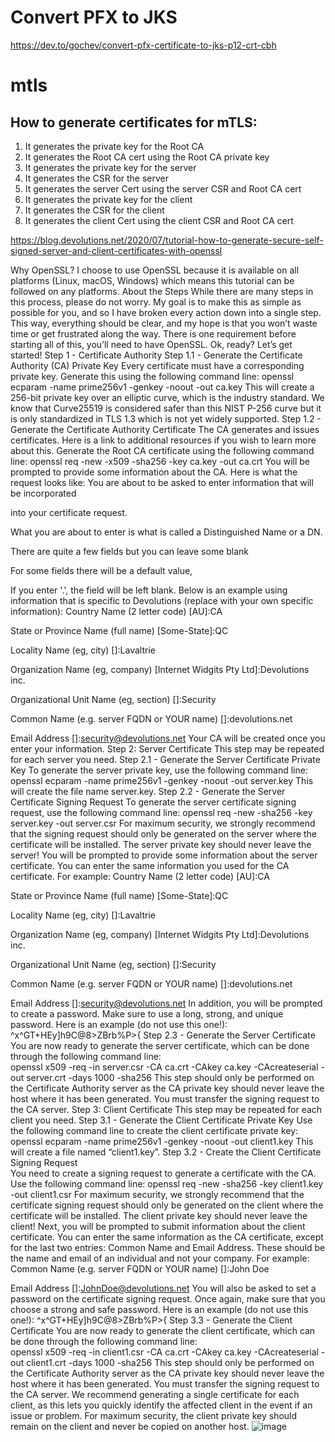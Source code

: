 # Convert PFX to JKS

https://dev.to/gochev/convert-pfx-certificate-to-jks-p12-crt-cbh


# mtls

## How to generate certificates for mTLS:

1.	It generates the private key for the Root CA
2.	It generates the Root CA cert using the Root CA private key
3.	It generates the private key for the server
4.	It generates the CSR for the server
5.	It generates the server Cert using the server CSR and Root CA cert
6.	It generates the private key for the client
7.	It generates the CSR for the client
8.	It generates the client Cert using the client CSR and Root CA cert

https://blog.devolutions.net/2020/07/tutorial-how-to-generate-secure-self-signed-server-and-client-certificates-with-openssl

Why OpenSSL?
I choose to use OpenSSL because it is available on all platforms (Linux, macOS, Windows) which means this tutorial can be followed on any platforms.
About the Steps
While there are many steps in this process, please do not worry. My goal is to make this as simple as possible for you, and so I have broken every action down into a single step. This way, everything should be clear, and my hope is that you won’t waste time or get frustrated along the way. There is one requirement before starting all of this, you’ll need to have OpenSSL. Ok, ready? Let’s get started!
Step 1 - Certificate Authority
Step 1.1 - Generate the Certificate Authority (CA) Private Key
Every certificate must have a corresponding private key. Generate this using the following command line:
openssl ecparam -name prime256v1 -genkey -noout -out ca.key
This will create a 256-bit private key over an elliptic curve, which is the industry standard. We know that Curve25519 is considered safer than this NIST P-256 curve but it is only standardized in TLS 1.3 which is not yet widely supported.
Step 1.2 - Generate the Certificate Authority Certificate
The CA generates and issues certificates. Here is a link to additional resources if you wish to learn more about this.
Generate the Root CA certificate using the following command line:
openssl req -new -x509 -sha256 -key ca.key -out ca.crt
You will be prompted to provide some information about the CA. Here is what the request looks like:
You are about to be asked to enter information that will be incorporated

into your certificate request.

What you are about to enter is what is called a Distinguished Name or a DN.

There are quite a few fields but you can leave some blank

For some fields there will be a default value,

If you enter '.', the field will be left blank.
Below is an example using information that is specific to Devolutions (replace with your own specific information):
Country Name (2 letter code) [AU]:CA

State or Province Name (full name) [Some-State]:QC

Locality Name (eg, city) []:Lavaltrie

Organization Name (eg, company) [Internet Widgits Pty Ltd]:Devolutions inc.

Organizational Unit Name (eg, section) []:Security

Common Name (e.g. server FQDN or YOUR name) []:devolutions.net

Email Address []:security@devolutions.net
Your CA will be created once you enter your information.
Step 2: Server Certificate
This step may be repeated for each server you need.
Step 2.1 - Generate the Server Certificate Private Key
To generate the server private key, use the following command line:
openssl ecparam -name prime256v1 -genkey -noout -out server.key
This will create the file name server.key.
Step 2.2 - Generate the Server Certificate Signing Request
To generate the server certificate signing request, use the following command line:
openssl req -new -sha256 -key server.key -out server.csr
For maximum security, we strongly recommend that the signing request should only be generated on the server where the certificate will be installed. The server private key should never leave the server!
You will be prompted to provide some information about the server certificate. You can enter the same information you used for the CA certificate. For example:
Country Name (2 letter code) [AU]:CA

State or Province Name (full name) [Some-State]:QC

Locality Name (eg, city) []:Lavaltrie

Organization Name (eg, company) [Internet Widgits Pty Ltd]:Devolutions inc.

Organizational Unit Name (eg, section) []:Security

Common Name (e.g. server FQDN or YOUR name) []:devolutions.net

Email Address []:security@devolutions.net
In addition, you will be prompted to create a password. Make sure to use a long, strong, and unique password. Here is an example (do not use this one!):
^x^GT+HEy]h9C@8>ZBrb%P>{
Step 2.3 - Generate the Server Certificate
You are now ready to generate the server certificate, which can be done through the following command line:  
openssl x509 -req -in server.csr -CA ca.crt -CAkey ca.key -CAcreateserial -out server.crt -days 1000 -sha256
This step should only be performed on the Certificate Authority server as the CA private key should never leave the host where it has been generated. You must transfer the signing request to the CA server.
Step 3: Client Certificate
This step may be repeated for each client you need.
Step 3.1 - Generate the Client Certificate Private Key
Use the following command line to create the client certificate private key:
openssl ecparam -name prime256v1 -genkey -noout -out client1.key
This will create a file named “client1.key”.
Step 3.2 - Create the Client Certificate Signing Request  
You need to create a signing request to generate a certificate with the CA. Use the following command line:
openssl req -new -sha256 -key client1.key -out client1.csr
For maximum security, we strongly recommend that the certificate signing request should only be generated on the client where the certificate will be installed. The client private key should never leave the client!
Next, you will be prompted to submit information about the client certificate. You can enter the same information as the CA certificate, except for the last two entries: Common Name and Email Address. These should be the name and email of an individual and not your company. For example:
Common Name (e.g. server FQDN or YOUR name) []:John Doe

Email Address []:JohnDoe@devolutions.net
You will also be asked to set a password on the certificate signing request. Once again, make sure that you choose a strong and safe password. Here is an example (do not use this one!):
^x^GT+HEy]h9C@8>ZBrb%P>{ 
Step 3.3 - Generate the Client Certificate
You are now ready to generate the client certificate, which can be done through the following command line:  
openssl x509 -req -in client1.csr -CA ca.crt -CAkey ca.key -CAcreateserial -out client1.crt -days 1000 -sha256
This step should only be performed on the Certificate Authority server as the CA private key should never leave the host where it has been generated. You must transfer the signing request to the CA server.
We recommend generating a single certificate for each client, as this lets you quickly identify the affected client in the event if an issue or problem. For maximum security, the client private key should remain on the client and never be copied on another host.
![image](https://user-images.githubusercontent.com/46921595/120095733-d8078e00-c16a-11eb-9d8c-20992ac34a2b.png)
